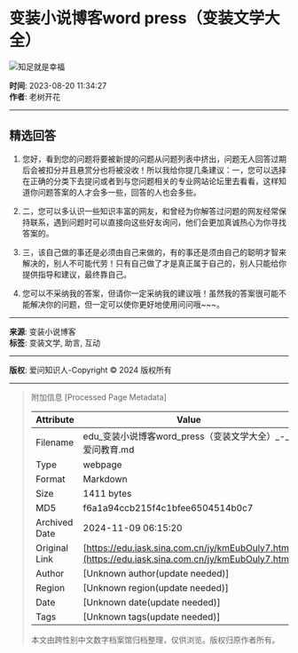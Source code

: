 # 变装小说博客word press（变装文学大全）

![知足就是幸福](http://yyk.iask.sina.com.cn/pic/fimg/160992399153676972632.jpg)

**时间**: 2023-08-20 11:34:27  
**作者**: 老树开花  

---

## 精选回答

1. 您好，看到您的问题将要被新提的问题从问题列表中挤出，问题无人回答过期后会被扣分并且悬赏分也将被没收！所以我给你提几条建议：一，您可以选择在正确的分类下去提问或者到与您问题相关的专业网站论坛里去看看，这样知道你问题答案的人才会多一些，回答的人也会多些。

2. 二，您可以多认识一些知识丰富的网友，和曾经为你解答过问题的网友经常保持联系，遇到问题时可以直接向这些好友询问，他们会更加真诚热心为你寻找答案的。

3. 三，该自己做的事还是必须由自己来做的，有的事还是须由自己的聪明才智来解决的，别人不可能代劳！只有自己做了才是真正属于自己的，别人只能给你提供指导和建议，最终靠自己。

4. 您可以不采纳我的答案，但请你一定采纳我的建议哦！虽然我的答案很可能不能解决你的问题，但一定可以使你更好地使用问问哦~~~。

---

**来源**: 变装小说博客  
**标签**: 变装文学, 助言, 互动  

---

**版权**: 爱问知识人-Copyright © 2024 版权所有

---

> 附加信息 [Processed Page Metadata]
>
> | Attribute       | Value                                  |
> |-----------------|----------------------------------------|
> | Filename        | edu_变装小说博客word_press（变装文学大全）_-_爱问教育.md                             |
> | Type            | webpage                                 |
> | Format          | Markdown                               |
> | Size            | 1411 bytes                           |
> | MD5             | f6a1a94ccb215f4c1bfee6504514b0c7                                  |
> | Archived Date   | 2024-11-09 06:15:20                             |
> | Original Link   | [https://edu.iask.sina.com.cn/jy/kmEubOuly7.html](https://edu.iask.sina.com.cn/jy/kmEubOuly7.html)                         |
> | Author          | [Unknown author(update needed)]                              |
> | Region          | [Unknown region(update needed)]                              |
> | Date            | [Unknown date(update needed)]                                 |
> | Tags            | [Unknown tags(update needed)]                                 |
>
> 本文由跨性别中文数字档案馆归档整理，仅供浏览。版权归原作者所有。
>